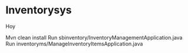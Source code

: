 # Inventorysys
Hoy


Mvn clean install
Run sbinventory/InventoryManagementApplication.java
Run inventoryms/ManageInventoryItemsApplication.java
